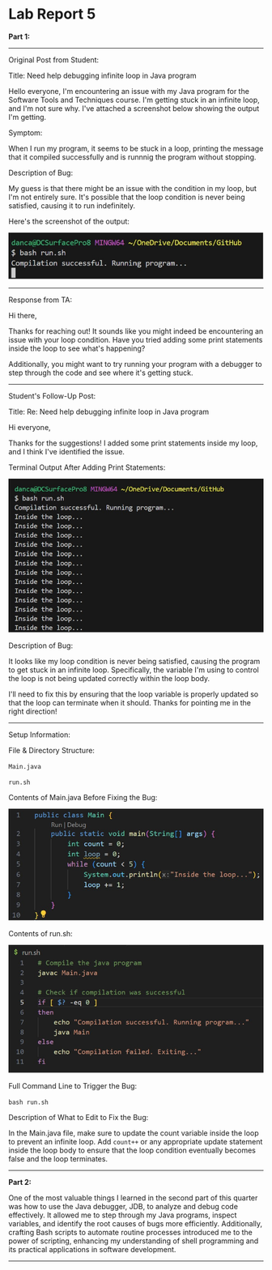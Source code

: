 # Lab Report 5

**Part 1:**

---

Original Post from Student:

Title: Need help debugging infinite loop in Java program

Hello everyone, 
I'm encountering an issue with my Java program for the Software Tools and Techniques course. I'm getting stuck in an infinite loop, and I'm not sure why. I've attached a screenshot below showing the output I'm getting.

Symptom:

When I run my program, it seems to be stuck in a loop, printing the message that it compiled successfully and is runnnig the program without stopping.

Description of Bug:

My guess is that there might be an issue with the condition in my loop, but I'm not entirely sure. It's possible that the loop condition is never being satisfied, causing it to run indefinitely.

Here's the screenshot of the output:

![Image](https://github.com/dacamp20/cse15l-lab-reports/blob/main/lr5-3.jpg?raw=true) 

---

Response from TA:

Hi there,

Thanks for reaching out! It sounds like you might indeed be encountering an issue with your loop condition. Have you tried adding some print statements inside the loop to see what's happening?

Additionally, you might want to try running your program with a debugger to step through the code and see where it's getting stuck.

---

Student's Follow-Up Post:

Title: Re: Need help debugging infinite loop in Java program

Hi everyone,

Thanks for the suggestions! I added some print statements inside my loop, and I think I've identified the issue.

Terminal Output After Adding Print Statements:

![Image](https://github.com/dacamp20/cse15l-lab-reports/blob/main/lr5-1.jpg?raw=true)

Description of Bug:

It looks like my loop condition is never being satisfied, causing the program to get stuck in an infinite loop. Specifically, the variable I'm using to control the loop is not being updated correctly within the loop body.

I'll need to fix this by ensuring that the loop variable is properly updated so that the loop can terminate when it should. Thanks for pointing me in the right direction!

---

Setup Information:

File & Directory Structure:

`Main.java`

`run.sh`

Contents of Main.java Before Fixing the Bug:

![Image](https://github.com/dacamp20/cse15l-lab-reports/blob/main/lr5-4.jpg?raw=true)

Contents of run.sh:

![Image](https://github.com/dacamp20/cse15l-lab-reports/blob/main/lr5-2.jpg?raw=true)

Full Command Line to Trigger the Bug:

`bash run.sh`

Description of What to Edit to Fix the Bug:

In the Main.java file, make sure to update the count variable inside the loop to prevent an infinite loop. Add `count++` or any appropriate update statement inside the loop body to ensure that the loop condition eventually becomes false and the loop terminates.

---

**Part 2:**

One of the most valuable things I learned in the second part of this quarter was how to use the Java debugger, JDB, to analyze and debug code effectively. It allowed me to step through my Java programs, inspect variables, and identify the root causes of bugs more efficiently. Additionally, crafting Bash scripts to automate routine processes introduced me to the power of scripting, enhancing my understanding of shell programming and its practical applications in software development.

---
